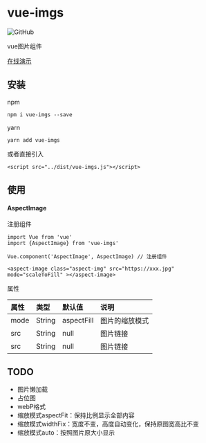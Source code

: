 # vue-imgs
![GitHub](https://img.shields.io/github/license/mashape/apistatus.svg)

vue图片组件

[在线演示](https://qqabcv520.github.io/vue-imgs/examples/) 

## 安装
npm
```
npm i vue-imgs --save
```
yarn
```
yarn add vue-imgs
```
或者直接引入
```
<script src="../dist/vue-imgs.js"></script>
```

## 使用
#### AspectImage
注册组件
```
import Vue from 'vue'
import {AspectImage} from 'vue-imgs'

Vue.component('AspectImage', AspectImage) // 注册组件
```
```
<aspect-image class="aspect-img" src="https://xxx.jpg" mode="scaleToFill" ></aspect-image>
```
属性

| 属性 | 类型 | 默认值 | 说明         |
| :--- | :--- | :--- | :--- |
| mode | String | aspectFill | 图片的缩放模式 |
| src  | String | null | 图片链接 |
| src  | String | null | 图片链接 |

## TODO
* 图片懒加载
* 占位图
* webP格式
* 缩放模式aspectFit：保持比例显示全部内容
* 缩放模式widthFix：宽度不变，高度自动变化，保持原图宽高比不变
* 缩放模式auto：按照图片原大小显示

